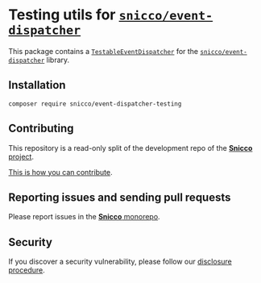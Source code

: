 # Testing utils for [`snicco/event-dispatcher`](https://github.com/sniccowp/event-dispatcher)

This package contains a [`TestableEventDispatcher`](src/TestableEventDispatcher.php) for the [`snicco/event-dispatcher`](https://github.com/sniccowp/event-dispatcher) library.

## Installation

```shell
composer require snicco/event-dispatcher-testing
```

## Contributing

This repository is a read-only split of the development repo of the
[**Snicco** project](https://github.com/sniccowp/sniccowp).

[This is how you can contribute](https://github.com/sniccowp/sniccowp/blob/master/CONTRIBUTING.md).

## Reporting issues and sending pull requests

Please report issues in the
[**Snicco** monorepo](https://github.com/sniccowp/sniccowp/blob/master/CONTRIBUTING.md##using-the-issue-tracker).

## Security

If you discover a security vulnerability, please follow
our [disclosure procedure](https://github.com/sniccowp/sniccowp/blob/master/SECURITY.md).

